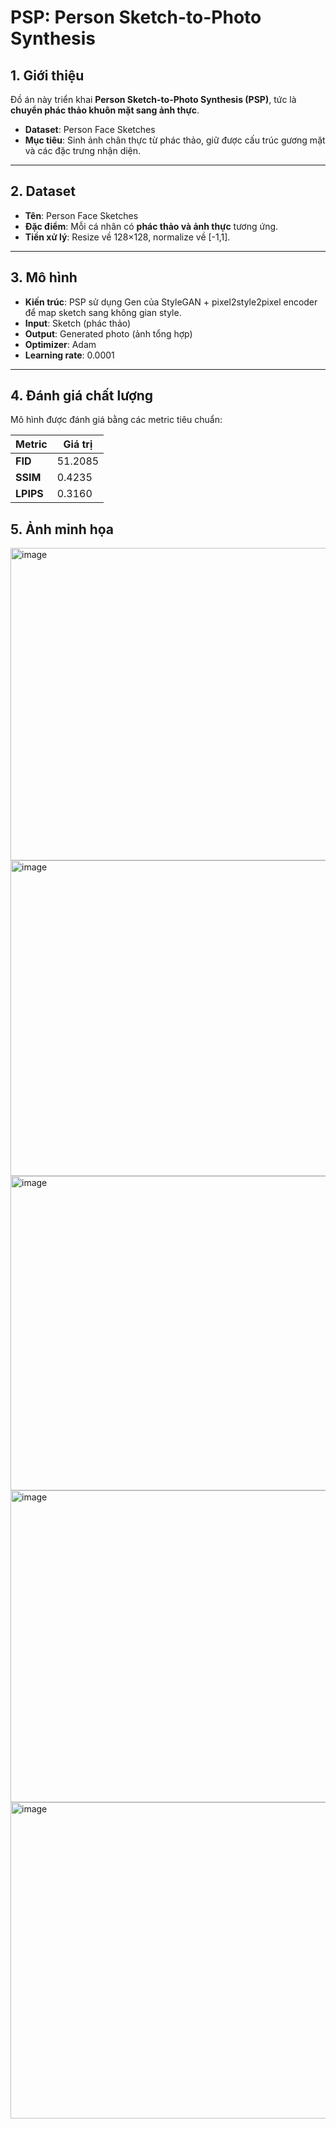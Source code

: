 # PSP: Person Sketch-to-Photo Synthesis

## 1. Giới thiệu

Đồ án này triển khai **Person Sketch-to-Photo Synthesis (PSP)**, tức là **chuyển phác thảo khuôn mặt sang ảnh thực**.  
- **Dataset**: Person Face Sketches  
- **Mục tiêu**: Sinh ảnh chân thực từ phác thảo, giữ được cấu trúc gương mặt và các đặc trưng nhận diện.

---

## 2. Dataset

- **Tên**: Person Face Sketches  
- **Đặc điểm**: Mỗi cá nhân có **phác thảo và ảnh thực** tương ứng.  
- **Tiền xử lý**: Resize về 128×128, normalize về [-1,1].

---

## 3. Mô hình

- **Kiến trúc**: PSP sử dụng Gen của StyleGAN + pixel2style2pixel encoder để map sketch sang không gian style.  
- **Input**: Sketch (phác thảo)  
- **Output**: Generated photo (ảnh tổng hợp)  
- **Optimizer**: Adam  
- **Learning rate**: 0.0001

---

## 4. Đánh giá chất lượng

Mô hình được đánh giá bằng các metric tiêu chuẩn:

| Metric      | Giá trị   |
|------------|----------|
| **FID**    | 51.2085 | 
| **SSIM**   | 0.4235  | 
| **LPIPS**  | 0.3160  | 
## 5. Ảnh minh họa
<img width="1460" height="500" alt="image" src="https://github.com/user-attachments/assets/4696adec-0d16-4d9c-abb9-664b6de00ba8" />
<img width="1459" height="505" alt="image" src="https://github.com/user-attachments/assets/c90faa8d-73e0-472e-b5c2-2ed51c7cab98" />
<img width="1452" height="503" alt="image" src="https://github.com/user-attachments/assets/588e5f9b-a262-48a5-bea5-cc6871d1a291" />
<img width="1449" height="499" alt="image" src="https://github.com/user-attachments/assets/7db265f1-1d2c-4ecf-ab74-6e48938a8f83" />
<img width="1459" height="506" alt="image" src="https://github.com/user-attachments/assets/2a977d3a-76e6-4461-b16d-5c3cc0bc5186" />






